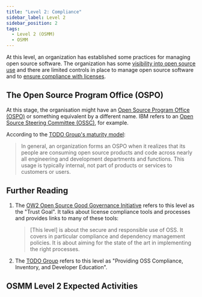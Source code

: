 ```yaml
---
title: "Level 2: Compliance"
sidebar_label: Level 2
sidebar_position: 2
tags:
  - Level 2 (OSMM)
  - OSMM
---
```


At this level, an organization has established some practices for managing open source software.  The organization has some [visibility into open source use](../Activities/Software-Inventory.md) and there are limited controls in place to manage open source software and to [ensure compliance with licenses](../Activities/License-Management.md).

## The Open Source Program Office (OSPO)

At this stage, the organisation might have an [Open Source Program Office (OSPO)](../Roles/OSPO) or something equivalent by a different name.  IBM refers to an [Open Source Steering Committee (OSSC)](https://citeseerx.ist.psu.edu/viewdoc/download?doi=10.1.1.136.5657&rep=rep1&type=pdf), for example.

According to the [TODO Group's maturity model](../Training/Evolution-OSPO): 

> In general, an organization forms an OSPO when it realizes that its people are consuming open source products and code across nearly all engineering and development departments and functions. This usage is typically internal, not part of products or services to customers or users.

## Further Reading

1. The [OW2 Open Source Good Governance Initiative](https://www.ow2.org/view/OSS_Governance/Level_2) refers to this level as the "Trust Goal".  It talks about license compliance tools and processes and provides links to many of these tools:

    > [This level] is about the secure and responsible use of OSS. It covers in particular compliance and dependency management policies. It is about aiming for the state of the art in implementing the right processes.

2. The [TODO Group](https://8112310.fs1.hubspotusercontent-na1.net/hubfs/8112310/LF%20Research/Evolution%20of%20the%20Open%20Source%20Program%20Office%20-%20Report.pdf) refers to this level as "Providing OSS Compliance,
Inventory, and Developer Education".

## OSMM Level 2 Expected Activities

<BokTagList tag="Level 2 (OSMM)" filter="Activities" />